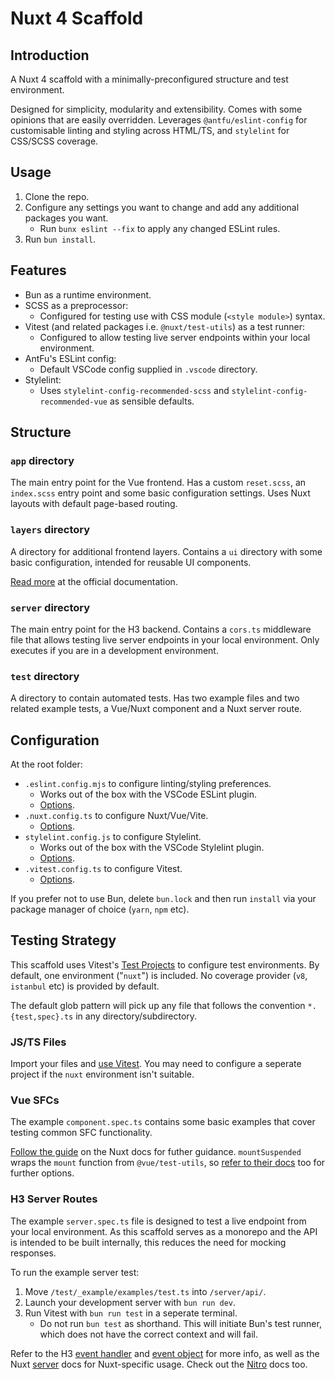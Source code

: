 # Nuxt 4 Scaffold

## Introduction
A Nuxt 4 scaffold with a minimally-preconfigured structure and test environment.

Designed for simplicity, modularity and extensibility.
Comes with some opinions that are easily overridden.
Leverages `@antfu/eslint-config` for customisable linting and styling across HTML/TS,
and `stylelint` for CSS/SCSS coverage.

## Usage
1. Clone the repo.
2. Configure any settings you want to change and add any additional packages you want.
    - Run `bunx eslint --fix` to apply any changed ESLint rules.
3. Run `bun install`.

## Features
- Bun as a runtime environment.
- SCSS as a preprocessor:
    - Configured for testing use with CSS module (`<style module>`) syntax.
- Vitest (and related packages i.e. `@nuxt/test-utils`) as a test runner:
    - Configured to allow testing live server endpoints within your local environment.
- AntFu's ESLint config:
    - Default VSCode config supplied in `.vscode` directory.
- Stylelint:
    - Uses `stylelint-config-recommended-scss` and `stylelint-config-recommended-vue` as sensible defaults.

## Structure
### `app` directory
The main entry point for the Vue frontend.
Has a custom `reset.scss`, an `index.scss` entry point and some basic configuration settings.
Uses Nuxt layouts with default page-based routing.

### `layers` directory
A directory for additional frontend layers.
Contains a `ui` directory with some basic configuration, intended for reusable UI components.

[Read more](https://nuxt.com/docs/getting-started/layers) at the official documentation.

### `server` directory
The main entry point for the H3 backend.
Contains a `cors.ts` middleware file that allows testing live server endpoints in your local environment.
Only executes if you are in a development environment.

### `test` directory
A directory to contain automated tests.
Has two example files and two related example tests, a Vue/Nuxt component and a Nuxt server route.

## Configuration
At the root folder:

- `.eslint.config.mjs` to configure linting/styling preferences.
    - Works out of the box with the VSCode ESLint plugin.
    - [Options](https://eslint-config.antfu.me/configs).
- `.nuxt.config.ts` to configure Nuxt/Vue/Vite.
    - [Options](https://nuxt.com/docs/api/nuxt-config).
- `stylelint.config.js` to configure Stylelint.
    - Works out of the box with the VSCode Stylelint plugin.
    - [Options](https://stylelint.io/user-guide/configure).
- `.vitest.config.ts` to configure Vitest.
    - [Options](https://vitest.dev/config/).

If you prefer not to use Bun, delete `bun.lock` and then run `install` via your package manager of choice (`yarn`, `npm` etc).

## Testing Strategy
This scaffold uses Vitest's [Test Projects](https://vitest.dev/guide/projects.html#defining-projects) to configure test environments.
By default, one environment ("`nuxt`") is included.
No coverage provider (`v8`, `istanbul` etc) is provided by default.

The default glob pattern will pick up any file that follows the convention `*.{test,spec}.ts` in any directory/subdirectory.

### JS/TS Files
Import your files and [use Vitest](https://vitest.dev/guide/).
You may need to configure a seperate project if the `nuxt` environment isn't suitable.

### Vue SFCs
The example `component.spec.ts` contains some basic examples that cover testing common SFC functionality.

[Follow the guide](https://nuxt.com/docs/getting-started/testing) on the Nuxt docs for futher guidance.
`mountSuspended` wraps the `mount` function from `@vue/test-utils`, so [refer to their docs](https://test-utils.vuejs.org/api/) too for further options.

### H3 Server Routes
The example `server.spec.ts` file is designed to test a live endpoint from your local environment.
As this scaffold serves as a monorepo and the API is intended to be built internally, this reduces the need for mocking responses.

To run the example server test:

1. Move `/test/_example/examples/test.ts` into `/server/api/`.
2. Launch your development server with `bun run dev`.
3. Run Vitest with `bun run test` in a seperate terminal.
    - Do not run `bun test` as shorthand. This will initiate Bun's test runner, which does not have the correct context and will fail.

Refer to the H3 [event handler](https://h3.unjs.io/guide/event-handler) and [event object](https://h3.unjs.io/guide/event) for more info,
as well as the Nuxt [server](https://nuxt.com/docs/guide/directory-structure/server) docs for Nuxt-specific usage.
Check out the [Nitro](https://nitro.build/guide) docs too.
